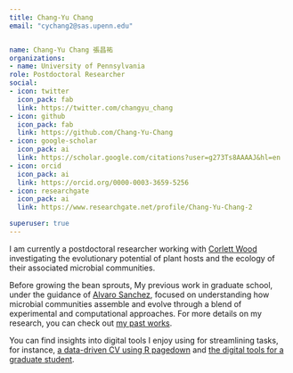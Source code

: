 ```yaml
---
title: Chang-Yu Chang
email: "cychang2@sas.upenn.edu"


name: Chang-Yu Chang 張昌祐
organizations:
- name: University of Pennsylvania
role: Postdoctoral Researcher 
social:
- icon: twitter
  icon_pack: fab
  link: https://twitter.com/changyu_chang
- icon: github
  icon_pack: fab
  link: https://github.com/Chang-Yu-Chang
- icon: google-scholar
  icon_pack: ai
  link: https://scholar.google.com/citations?user=g273Ts8AAAAJ&hl=en
- icon: orcid
  icon_pack: ai
  link: https://orcid.org/0000-0003-3659-5256
- icon: researchgate
  icon_pack: ai
  link: https://www.researchgate.net/profile/Chang-Yu-Chang-2

superuser: true
---
```


I am currently a postdoctoral researcher working with [Corlett Wood](https://www.the-wood-lab.com/) investigating the evolutionary potential of plant hosts and the ecology of their associated microbial communities. 

Before growing the bean sprouts, My previous work in graduate school, under the guidance of [Alvaro Sanchez](https://sanchezlaboratory.weebly.com/), focused on understanding how microbial communities assemble and evolve through a blend of experimental and computational approaches. For more details on my research, you can check out [my past works](/publication).

You can find insights into digital tools I enjoy using for streamlining tasks, for instance, [a data-driven CV using R pagedown](/blog/2019-11-03-data-driven-cv/) and [the digital tools for a graduate student](/blog/2020-08-11-digital-toolset).


